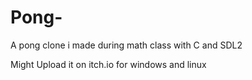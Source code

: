 # Pong-
A pong clone i made during math class with C and SDL2

Might Upload it on itch.io for windows and linux

